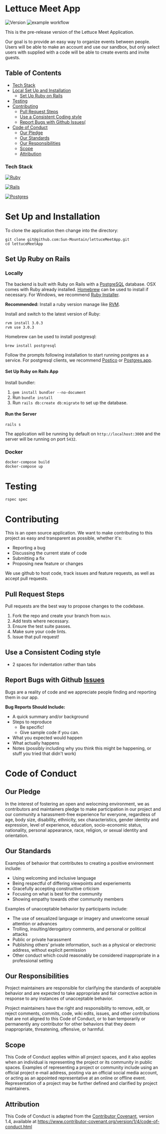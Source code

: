 # Lettuce Meet App 
![Version][Version.js] ![example workflow](https://github.com/Sun-Mountain/lettuceMeetApp/actions/workflows/rubyonrails.yml/badge.svg)

This is the pre-release version of the Lettuce Meet Application.

Our goal is to provide an easy way to organize events between people. Users will be able to make an account and use our sandbox, but only select users with supplied with a code will be able to create events and invite guests.

## Table of Contents

- [Tech Stack](#tech-stack)
- [Local Set Up and Installation](#local-set-up-and-installation)
  * [Set Up Ruby on Rails](#set-up-ruby-on-rails)
- [Testing](#testing)
- [Contributing](#contributing)
  * [Pull Request Steps](#pull-request-steps)
  * [Use a Consistent Coding style](#use-a-consistent-coding-style)
  * [Report Bugs with Github Issues(](#report-bugs-with-github--issues)
- [Code of Conduct](#code-of-conduct)
  * [Our Pledge](#our-pledge)
  * [Our Standards](#our-standards)
  * [Our Responsibilities](#our-responsibilities)
  * [Scope](#scope)
  * [Attribution](#attribution)

### Tech Stack
[![Ruby][Ruby.js]][Ruby-url]

[![Rails][Rails.js]][Rails-url]

[![Postgres][Postgres.js]][Postgres-url]

# Set Up and Installation
To clone the application then change into the directory:

```
git clone git@github.com:Sun-Mountain/lettuceMeetApp.git
cd lettuceMeetApp
```

## Set Up Ruby on Rails

### Locally

The backend is built with Ruby on Rails with a [PostgreSQL](Postgres-url) database. OSX comes with Ruby already installed. [Homebrew](https://brew.sh/) can be used to install if necessary. For Windows, we recommend [Ruby Installer](https://rubyinstaller.org/).

**Recommended:** Install a ruby version manage like [RVM](https://rvm.io/).

Install and switch to the latest version of Ruby:

```
rvm install 3.0.3
rvm use 3.0.3
```

Homebrew can be used to install postgresql:

```
brew install postgresql
```

Follow the prompts following installation to start running postgres as a service. For postgresql clients, we recommend [Postico](https://eggerapps.at/postico/) or [Postgres.app](https://postgresapp.com/downloads.html).

#### Set Up Ruby on Rails App
Install bundler:

1. `gem install bundler --no-document`
2. Run `bundle install`
3. Run `rails db:create db:migrate` to set up the database.

#### Run the Server

```
rails s
```

The application will be running by default on `http://localhost:3000` and the server will be running on port `5432`.

### Docker

```
docker-compose build
docker-compose up
```

# Testing

`rspec spec`

# Contributing

This is an open source application. We want to make contributing to this project as easy and transparent as possible, whether it's:

* Reporting a bug
* Discussing the current state of code
* Submitting a fix
* Proposing new feature or changes

We use github to host code, track issues and feature requests, as well as accept pull requests.

## Pull Request Steps

Pull requests are the best way to propose changes to the codebase.

1. Fork the repo and create your branch from `main`.
2. Add tests where necessary.
3. Ensure the test suite passes.
4. Make sure your code lints.
5. Issue that pull request!

## Use a Consistent Coding style

* 2 spaces for indentation rather than tabs

## Report Bugs with Github [Issues](https://github.com/Sun-Mountain/lettuceMeetApp/issues)

Bugs are a reality of code and we appreciate people finding and reporting them in our app.

**Bug Reports Should Include:**

- A quick summary and/or background
- Steps to reproduce
  - Be specific!
  - Give sample code if you can.
- What you expected would happen
- What actually happens
- Notes (possibly including why you think this might be happening, or stuff you tried that didn't work)

# Code of Conduct

## Our Pledge

In the interest of fostering an open and welocming environment, we as contributors and maintainers pledge to make participation in our project and our community a harassment-free experience for everyone, regardless of age, body size, disability, ethnicity, sex characteristics, gender identity and expression, level of experience, education, socio-economic status, nationality, personal appearance, race, religion, or sexual identity and orientation.

## Our Standards

Examples of behavior that contributes to creating a positive environment include:

* Using welcoming and inclusive language
* Being respectful of differing viewpoints and experiements
* Gracefully accepting constructive crticism
* Focusing on what is best for the community
* Showing empathy towards other community members

Examples of unacceptable behavior by participants include:

* The use of sexualized language or imagery and unwelcome sexual attention or advances
* Trolling, insulting/derogatory comments, and personal or political attacks
* Public or private harassment
* Publishing others’ private information, such as a physical or electronic address, without explicit permission
* Other conduct which could reasonably be considered inappropriate in a professional setting

## Our Responsibilities

Project maintainers are responsible for clarifying the standards of aceptable behavior and are expected to take appropriate and fair corrective action in response to any instances of unacceptable behavior.

Project maintainers have the right and responsibility to remove, edit, or reject comments, commits, code, wiki edits, issues, and other contributions that are not aligned to this Code of Conduct, or to ban temporarily or permanently any contributor for other behaviors that they deem inappropriate, threatening, offensive, or harmful.

## Scope

This Code of Conduct applies within all project spaces, and it also applies when an individual is representing the project or its community in public spaces. Examples of representing a project or community include using an official project e-mail address, posting via an official social media account, or acting as an appointed representative at an online or offline event. Representation of a project may be further defined and clarified by project maintainers.

## Attribution

This Code of Conduct is adapted from the [Contributor Covenant](http://contributor-covenant.org/), version 1.4, available at https://www.contributor-covenant.org/version/1/4/code-of-conduct.html

<!-- MARKDOWN LINKS & IMAGES -->
[Version.js]: https://img.shields.io/github/v/release/sun-mountain/lettucemeetapp?include_prereleases
[Vue.js]: https://img.shields.io/badge/Vue.js-35495E?style=for-the-badge&logo=vuedotjs&logoColor=4FC08D
[Vue-url]: https://vuejs.org/
[Ruby.js]: https://img.shields.io/badge/ruby-%23CC342D.svg?style=for-the-badge&logo=ruby&logoColor=white
[Ruby-url]: https://www.ruby-lang.org/en/
[Rails.js]: https://img.shields.io/badge/rails-%23CC0000.svg?style=for-the-badge&logo=ruby-on-rails&logoColor=white
[Rails-url]: https://rubyonrails.org/
[Postgres.js]: https://img.shields.io/badge/postgres-%23316192.svg?style=for-the-badge&logo=postgresql&logoColor=white
[Postgres-url]: https://www.postgresql.org/
